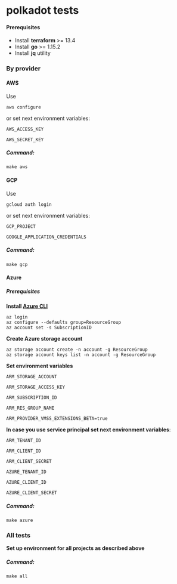 polkadot tests
=================

#### Prerequisites

* Install **terraform** >= 13.4
* Install **go** >= 1.15.2
* Install **jq** utility 

### By provider

#### AWS

Use 

    aws configure
    
or set next environment variables:

`AWS_ACCESS_KEY`

`AWS_SECRET_KEY`

##### Command:
    
    make aws
    
#### GCP

Use 

    gcloud auth login

or set next environment variables:

`GCP_PROJECT`

`GOOGLE_APPLICATION_CREDENTIALS`

##### Command:
    
    make gcp
    
#### Azure

##### Prerequisites

**Install [Azure CLI](https://docs.microsoft.com/en-us/cli/azure/install-azure-cli)**

    az login
    az configure --defaults group=ResourceGroup
    az account set -s SubscriptionID
    
**Create Azure storage account**

    az storage account create -n account -g ResourceGroup
    az storage account keys list -n account -g ResourceGroup

**Set environment variables**

`ARM_STORAGE_ACCOUNT`

`ARM_STORAGE_ACCESS_KEY`

`ARM_SUBSCRIPTION_ID`

`ARM_RES_GROUP_NAME`

`ARM_PROVIDER_VMSS_EXTENSIONS_BETA=true`

**In case you use service principal set next environment variables**:

`ARM_TENANT_ID`

`ARM_CLIENT_ID`

`ARM_CLIENT_SECRET`

`AZURE_TENANT_ID`

`AZURE_CLIENT_ID`

`AZURE_CLIENT_SECRET`

##### Command:
    
    make azure

### All tests

**Set up environment for all projects as described above**

##### Command:

    make all
